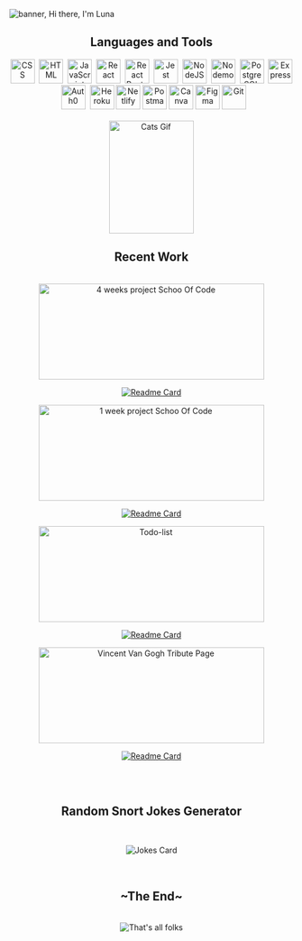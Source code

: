 <!--
**lunay-y/lunay-y** is a ✨ _special_ ✨ repository because its `README.md` (this file) appears on your GitHub profile.

Here are some ideas to get you started:

- 🔭 I’m currently working on ...
- 🌱 I’m currently learning ...
- 👯 I’m looking to collaborate on ...
- 🤔 I’m looking for help with ...
- 💬 Ask me about ...
- 📫 How to reach me: ...
- 😄 Pronouns: ...
- ⚡ Fun fact: ...
-->
![banner, Hi there, I'm Luna](https://i.imgur.com/zS2nYHq.png)

<div align='center'>
   <h2 color='red'>Languages and Tools</h2>
   </div>
   
<div align='center'>
  <img src="https://i.imgur.com/DQJwXRN.png"  title="CSS3" alt="CSS" width="43" height="43"/>&nbsp;
  <img src="https://i.imgur.com/C5jrqSH.png" title="HTML5" alt="HTML" width="43" height="43"/>&nbsp;
  <img src="https://i.imgur.com/x5dMyfn.png" title="JavaScript" alt="JavaScript" width="43" height="43"/>&nbsp;
  <img src="https://i.imgur.com/wAdmSEc.png" title="React" alt="React" width="43" height="43"/>&nbsp;
  <img src="https://i.imgur.com/qV5VgiV.png" title="React Router" alt="React Router" width="43" height="43"/>&nbsp;
  <img src="https://i.imgur.com/S7bR6KY.png" title="Jest" alt="Jest" width="43" height="43"/>&nbsp;
  <img src="https://i.imgur.com/tPkTeWT.png" title="NodeJS" alt="NodeJS" width="43" height="43"/>&nbsp;
  <img src="https://i.imgur.com/9JM1Etw.png" title="Nodemon" alt="Nodemon" width="43" height="43"/>&nbsp;
  <img src="https://i.imgur.com/xpxI33h.png" title="PostgreSQL" alt="PostgreSQL" width="43" height="43"/>&nbsp;
  <img src="https://i.imgur.com/as4E6tb.png" title="Express" alt="Express" width="43" height="43"/>&nbsp;
  <img src="https://i.imgur.com/7aucmUS.png" title="Auth0" alt="Auth0" width="43" height="43"/>&nbsp;
  <img src="https://i.imgur.com/tsB9fNd.png" title="Heroku" alt="Heroku" width="43" height="43"/>
  <img src="https://i.imgur.com/gWVNGoO.png" title="Netlify" alt="Netlify" width="43" height="43"/>
  <img src="https://i.imgur.com/COhrHfc.png" title="Postman" alt="Postman" width="43" height="43"/>
  <img src="https://i.imgur.com/AZpaFf8.png" title="Canva" alt="Canva" width="43" height="43"/>
  <img src="https://i.imgur.com/SggG47D.png" title="Figma" alt="Figma" width="43" height="43"/>
  <img src="https://i.imgur.com/rpKWd6x.png" title="Git" **alt="Git" width="43" height="43"/>
</div>

 <br/>
 
 <div align='center'>
 
 <img src="https://i.pinimg.com/originals/a8/8b/e9/a88be9f7deb90c3e1779b9fd414ea8db.gif" title="Cats Gif" alt="Cats Gif" width="150" height="200" />
</div>

<div align='center'>
  <h2>Recent Work</div>
  </div>
  <br/>
  
<div align='center'>
<span>

<img src="https://i.imgur.com/6C03uQc.png" title="ReLoved" alt="4 weeks project Schoo Of Code" width="400" height="170"/>

[![Readme Card](https://github-readme-stats.vercel.app/api/pin/?username=lunay-y&repo=4-weeks-final-project-SoC)](https://github.com/lunay-y/4-weeks-final-project-SoC)
 
 </span>
 <span>

<img src="https://i.imgur.com/621GEJS.jpg" title="Personal Page For Google Forms" alt="1 week project Schoo Of Code" width="400" height="170"/>

[![Readme Card](https://github-readme-stats.vercel.app/api/pin/?username=lunay-y&repo=one-week-project-app)](https://github.com/lunay-y/one-week-project-app)
 
 </span>
 <span>

<img src="https://i.imgur.com/gT2IkK3.png" title="Nature inpsired Todo-list" alt="Todo-list" width="400" height="170"/>

[![Readme Card](https://github-readme-stats.vercel.app/api/pin/?username=lunay-y&repo=todo-list)](https://github.com/lunay-y/todo-list)
 
 </span>
 <span>

<img src="https://i.imgur.com/QTZHN3x.jpg" title="Vincent Van Gogh Tribute Page" alt="Vincent Van Gogh Tribute Page" width="400" height="170"/>

[![Readme Card](https://github-readme-stats.vercel.app/api/pin/?username=lunay-y&repo=tribute-page-van-gogh)](https://github.com/lunay-y/tribute-page-van-gogh)
 
 </span>
 </div>

 <br/><br/>

<div align='center'>
  <h2>Random Snort Jokes Generator</div>
  </div>
   <br/>
<div align='center'>
  
![Jokes Card](https://readme-jokes.vercel.app/api)
</div>
<br/>

<div align='center'>
  <h2>~The End~</div>
  </div>
   <br/>
<div align='center'>
<img src= 'https://media0.giphy.com/media/lD76yTC5zxZPG/giphy.gif?cid=ecf05e47dsr4xauozbx57pp65e3wv11do3ci2jwgfh81gt26&rid=giphy.gif&ct=g' title="That's all folks" alt="That's all folks">
</div>

